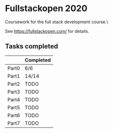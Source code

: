 # Fullstackopen 2020
Coursework for the full stack development course.\

See https://fullstackopen.com/ for details.
## Tasks completed
|  |Completed  |
|--|--|
|Part0 | 6/6 |
|Part1 | 14/14 |
|Part2 | TODO |
|Part3 | TODO |
|Part4 | TODO |
|Part5 | TODO |
|Part6 | TODO |
|Part7 | TODO |
